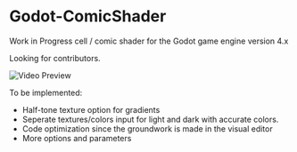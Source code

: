 # Godot-ComicShader
Work in Progress cell / comic shader for the Godot game engine version 4.x

Looking for contributors.

![Video Preview](https://i.postimg.cc/Cx39r8QV/kyubus-Comic-Shader.jpg)

To be implemented:
- Half-tone texture option for gradients
- Seperate textures/colors input for light and dark with accurate colors.
- Code optimization since the groundwork is made in the visual editor
- More options and parameters
